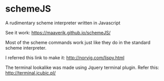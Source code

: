 # schemeJS
A rudimentary scheme interpreter written in Javascript

See it work: https://maaverik.github.io/schemeJS/

Most of the scheme commands work just like they do in the standard scheme interpreter.

I referred this link to make it: http://norvig.com/lispy.html

The terminal lookalike was made using Jquery terminal plugin. Refer this: http://terminal.jcubic.pl/
